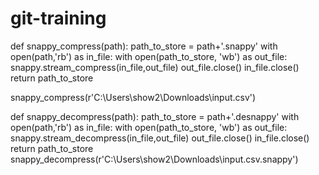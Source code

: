 # git-training

def snappy_compress(path):
    path_to_store = path+'.snappy'
    with open(path,'rb') as in_file:
        with open(path_to_store, 'wb') as out_file:
            snappy.stream_compress(in_file,out_file)
            out_file.close()
            in_file.close()
    return path_to_store

snappy_compress(r'C:\Users\show2\Downloads\input.csv')


def snappy_decompress(path):
    path_to_store = path+'.desnappy'
    with open(path,'rb') as in_file:
        with open(path_to_store, 'wb') as out_file:
            snappy.stream_decompress(in_file,out_file)
            out_file.close()
            in_file.close()
    return path_to_store
snappy_decompress(r'C:\Users\show2\Downloads\input.csv.snappy')
